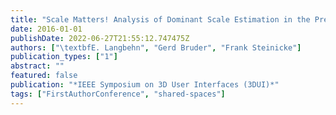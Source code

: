 ```yaml
---
title: "Scale Matters! Analysis of Dominant Scale Estimation in the Presence of Conflicting Cues in Multi-Scale Collaborative Virtual Environments"
date: 2016-01-01
publishDate: 2022-06-27T21:55:12.747475Z
authors: ["\textbfE. Langbehn", "Gerd Bruder", "Frank Steinicke"]
publication_types: ["1"]
abstract: ""
featured: false
publication: "*IEEE Symposium on 3D User Interfaces (3DUI)*"
tags: ["FirstAuthorConference", "shared-spaces"]
---
```


